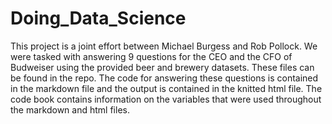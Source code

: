 # Doing_Data_Science

This project is a joint effort between Michael Burgess and Rob Pollock. We were tasked with answering 9 questions for the CEO and the CFO of Budweiser using the provided beer 
and brewery datasets. These files can be found in the repo. The code for answering these questions is contained in the markdown file and the output is contained in the knitted html file. The code book contains information on the variables that were used throughout the markdown and html files. 
